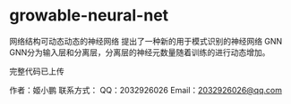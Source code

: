 # growable-neural-net
网络结构可动态动态的神经网络
提出了一种新的用于模式识别的神经网络 GNN
GNN分为输入层和分离层，分离层的神经元数量随着训练的进行动态增加。

完整代码已上传

作者：姬小鹏
联系方式：
QQ：2032926026
Email：2032926026@qq.com
